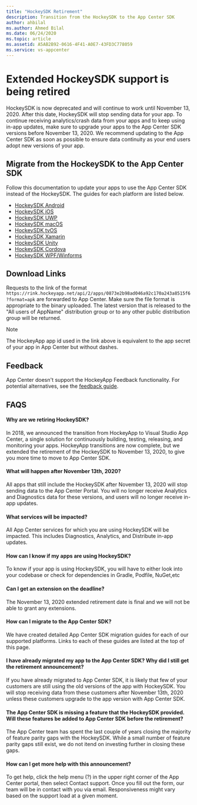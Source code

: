 ```yaml
---
title: "HockeySDK Retirement"
description: Transition from the HockeySDK to the App Center SDK
author: ahbilal
ms.author: Ahmed Bilal
ms.date: 06/24/2020
ms.topic: article
ms.assetid: A5AB2B92-0616-4F41-A0E7-43FD3C778059
ms.service: vs-appcenter
---
```


# Extended HockeySDK support is being retired

HockeySDK is now deprecated and will continue to work until November 13, 2020. After this date, HockeySDK will stop sending data for your app. To continue receiving analytics/crash data from your apps and to keep using in-app updates, make sure to upgrade your apps to the App Center SDK versions before November 13, 2020. We recommend updating to the App Center SDK as soon as possible to ensure data continuity as your end users adopt new versions of your app. 

## Migrate from the HockeySDK to the App Center SDK

Follow this documentation to update your apps to use the App Center SDK instead of the HockeySDK. The guides for each platform are listed below.

* [HockeySDK Android](android-sdk-migration.md)
* [HockeySDK iOS](ios-sdk-migration.md)
* [HockeySDK UWP](uwp-sdk-migration.md)
* [HockeySDK macOS](macos-sdk-migration.md)
* [HockeySDK tvOS](tvos-sdk-migration.md)
* [HockeySDK Xamarin](xamarin-sdk-migration.md)
* [HockeySDK Unity](unity-sdk-migration.md)
* [HockeySDK Cordova](cordova-sdk-migration.md)
* [HockeySDK WPF/Winforms](wpf-winforms-sdk-migration.md)

## Download Links

Requests to the link of the format `https://rink.hockeyapp.net/api/2/apps/0873e2b98ad046a92c170a243a8515f6?format=apk` are forwarded to App Center. Make sure the file format is appropriate to the binary uploaded. The latest version that is released to the "All users of AppName" distribution group or to any other public distribution group will be returned.

> [!Note]
> The HockeyApp app id used in the link above is equivalent to the app secret of your app in App Center but without dashes.

## Feedback

App Center doesn't support the HockeyApp Feedback functionality. For potential alternatives, see the [feedback guide](feedback.md).

## FAQS

#### Why are we retiring HockeySDK?

In 2018, we announced the transition from HockeyApp to Visual Studio App Center, a single solution for continuously building, testing, releasing, and monitoring your apps. HockeyApp transitions are now complete, but we extended the retirement of the HockeySDK to November 13, 2020, to give you more time to move to App Center SDK. 

#### What will happen after November 13th, 2020?

All apps that still include the HockeySDK after November 13, 2020 will stop sending data to the App Center Portal. You will no longer receive Analytics and Diagnostics data for these versions, and users will no longer receive in-app updates. 

#### What services will be impacted?

All App Center services for which you are using HockeySDK will be impacted. This includes Diagnostics, Analytics, and Distribute in-app updates. 

#### How can I know if my apps are using HockeySDK?

To know if your app is using HockeySDK, you will have to either look into your codebase or check for dependencies in Gradle, Podfile, NuGet,etc

#### Can I get an extension on the deadline?

The November 13, 2020 extended retirement date is final and we will not be able to grant any extensions. 

#### How can I migrate to the App Center SDK?

We have created detailed App Center SDK migration guides for each of our supported platforms. Links to each of these guides are listed at the top of this page. 

#### I have already migrated my app to the App Center SDK? Why did I still get the retirement announcement?

If you have already migrated to App Center SDK, it is likely that few of your customers are still using the old versions of the app with HockeySDK. You will stop receiving data from these customers after November 13th, 2020 unless these customers upgrade to the app version with App Center SDK. 

#### The App Center SDK is missing a feature that the HockeySDK provided. Will these features be added to App Center SDK before the retirement?

The App Center team has spent the last couple of years closing the majority of feature parity gaps with the HockeySDK. While a small number of feature parity gaps still exist, we do not itend on investing further in closing these gaps.

#### How can I get more help with this announcement?

To get help, click the help menu (?) in the upper right corner of the App Center portal, then select Contact support. Once you fill out the form, our team will be in contact with you via email. Responsiveness might vary based on the support load at a given moment.


